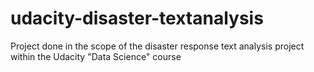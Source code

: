 # udacity-disaster-textanalysis
Project done in the scope of the disaster response text analysis project within the Udacity "Data Science" course

